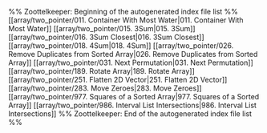 %% Zoottelkeeper: Beginning of the autogenerated index file list  %%
 [[array/two_pointer/011. Container With Most Water|011. Container With Most Water]]
 [[array/two_pointer/015. 3Sum|015. 3Sum]]
 [[array/two_pointer/016. 3Sum Closest|016. 3Sum Closest]]
 [[array/two_pointer/018. 4Sum|018. 4Sum]]
 [[array/two_pointer/026. Remove Duplicates from Sorted Array|026. Remove Duplicates from Sorted Array]]
 [[array/two_pointer/031. Next Permutation|031. Next Permutation]]
 [[array/two_pointer/189. Rotate Array|189. Rotate Array]]
 [[array/two_pointer/251. Flatten 2D Vector|251. Flatten 2D Vector]]
 [[array/two_pointer/283. Move Zeroes|283. Move Zeroes]]
 [[array/two_pointer/977. Squares of a Sorted Array|977. Squares of a Sorted Array]]
 [[array/two_pointer/986. Interval List Intersections|986. Interval List Intersections]]
%% Zoottelkeeper: End of the autogenerated index file list  %%

